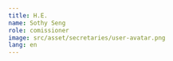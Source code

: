 ```yaml
---
title: H.E.
name: Sothy Seng
role: comissioner
image: src/asset/secretaries/user-avatar.png
lang: en
---
```

